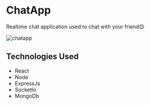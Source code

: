 # ChatApp

Realtime chat application used to chat with your friend😊 

![chatapp](https://user-images.githubusercontent.com/68547999/130778153-27d3b654-525c-44df-9cb5-ad0d04757a03.gif)

## Technologies Used 
- React
- Node
- ExpressJs
- SocketIo
- MongoDb


